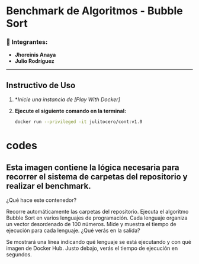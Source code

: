 #  Benchmark de Algoritmos - Bubble Sort

### 👥 **Integrantes:**
- **Jhoreinis Anaya**  
- **Julio Rodríguez**

---

##  **Instructivo de Uso**

1. **Inicie una instancia de [Play With Docker]*   

2. **Ejecute el siguiente comando en la terminal:**  
   ```bash
   docker run --privileged -it julitocero/cont:v1.0
# codes
Esta imagen contiene la lógica necesaria para recorrer el sistema de carpetas del repositorio y realizar el benchmark.
---
¿Qué hace este contenedor?

Recorre automáticamente las carpetas del repositorio.
Ejecuta el algoritmo Bubble Sort en varios lenguajes de programación.
Cada lenguaje organiza un vector desordenado de 100 números.
Mide y muestra el tiempo de ejecución para cada lenguaje.
¿Qué verás en la salida?

Se mostrará una línea indicando qué lenguaje se está ejecutando y con qué imagen de Docker Hub.
Justo debajo, verás el tiempo de ejecución en segundos.
